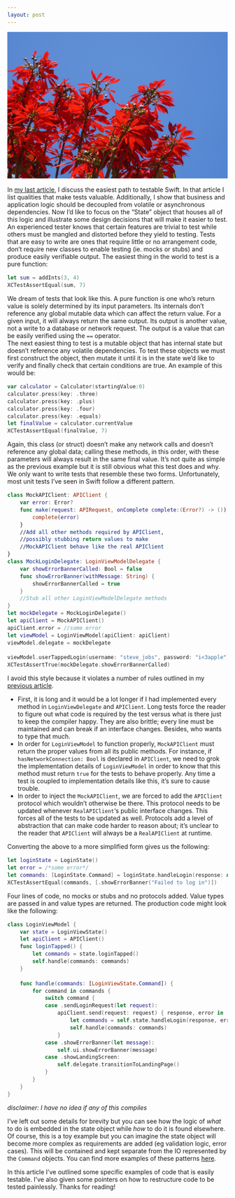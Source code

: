 ```yaml
---
layout: post
---
```

<img src="/images/fulls/DSC01650.jpg" class="fit image">

In [my last article](https://www.sfsoftwareist.com/2018/05/08/testable-swift/), I discuss the easiest path to testable Swift. In that article I list qualities that make tests valuable. Additionally, I show that business and application logic should be decoupled from volatile or asynchronous dependencies. Now I’d like to focus on the “State” object that houses all of this logic and illustrate some design decisions that will make it easier to test.  
An experienced tester knows that certain features are trivial to test while others must be mangled and distorted before they yield to testing. Tests that are easy to write are ones that require little or no arrangement code, don’t require new classes to enable testing (ie. mocks or stubs) and produce easily verifiable output. The easiest thing in the world to test is a pure function:

``` swift
let sum = addInts(3, 4)
XCTestAssertEqual(sum, 7)
```

We dream of tests that look like this. A pure function is one who’s return value is solely determined by its input parameters. Its internals don’t reference any global mutable data which can affect the return value. For a given input, it will always return the same output. Its output is another value, not a write to a database or network request. The output is a value that can be easily verified using the `==` operator.  
The next easiest thing to test is a mutable object that has internal state but doesn’t reference any volatile dependencies. To test these objects we must first construct the object, then mutate it until it is in the state we’d like to verify and finally check that certain conditions are true. An example of this would be:

```swift
var calculator = Calculator(startingValue:0)
calculator.press(key: .three)
calculator.press(key: .plus)
calculator.press(key: .four)
calculator.press(key: .equals)
let finalValue = calculator.currentValue
XCTestAssertEqual(finalValue, 7)
```

Again, this class (or struct) doesn’t make any network calls and doesn’t reference any global data; calling these methods, in this order, with these parameters will always result in the same final value. It’s not quite as simple as the previous example but it is still obvious what this test does and why.  
We only want to write tests that resemble these two forms. Unfortunately, most unit tests I’ve seen in Swift follow a different pattern.

```swift 
class MockAPIClient: APIClient {
    var error: Error?
    func make(request: APIRequest, onComplete complete:(Error?) -> ()) {
        complete(error)
    }
    //Add all other methods required by APIClient,
    //possibly stubbing return values to make
    //MockAPIClient behave like the real APIClient
}
class MockLoginDelegate: LoginViewModelDelegate {
    var showErrorBannerCalled: Bool = false
    func showErrorBanner(withMessage: String) {
        showErrorBannerCalled = true
    }
    //Stub all other LoginViewModelDelegate methods
}
let mockDelegate = MockLoginDelegate()
let apiClient = MockAPIClient()
apiClient.error = //some error
let viewModel = LoginViewModel(apiClient: apiClient)
viewModel.delegate = mockDelegate

viewModel.userTappedLogin(username: "steve_jobs", password: "i<3apple")
XCTestAssertTrue(mockDelegate.showErrorBannerCalled)
```


I avoid this style because it violates a number of rules outlined in my [previous article](http://www.sfsoftwareist.com/2018/05/08/testable-swift/).

*   First, it is long and it would be a lot longer if I had implemented every method in `LoginViewDelegate` and `APIClient`. Long tests force the reader to figure out what code is required by the test versus what is there just to keep the compiler happy. They are also brittle; every line must be maintained and can break if an interface changes. Besides, who wants to type that much.
*   In order for `LoginViewModel` to function properly, `MockAPIClient` must return the proper values from all its public methods. For instance, if `hasNetworkConnection: Bool` is declared in `APIClient`, we need to grok the implementation details of `LoginViewModel` in order to know that this method must return `true` for the tests to behave properly. Any time a test is coupled to implementation details like this, it’s sure to cause trouble.
*   In order to inject the `MockAPIClient`, we are forced to add the `APIClient` protocol which wouldn’t otherwise be there. This protocol needs to be updated whenever `RealAPIClient`‘s public interface changes. This forces all of the tests to be updated as well. Protocols add a level of abstraction that can make code harder to reason about; it’s unclear to the reader that `APIClient` will always be a `RealAPIClient` at runtime.

Converting the above to a more simplified form gives us the following:

``` swift 
let loginState = LoginState()
let error = /*some error*/
let commands: [LoginState.Command] = loginState.handleLogin(response: nil, error: error)
XCTestAssertEqual(commands, [.showErrorBanner("Failed to log in")])
```

Four lines of code, no mocks or stubs and no protocols added. Value types are passed in and value types are returned. The production code might look like the following:

``` swift
class LoginViewModel {
    var state = LoginViewState()
    let apiClient = APIClient()
    func loginTapped() {
        let commands = state.loginTapped()
        self.handle(commands: commands)
    }

    func handle(commands: [LoginViewState.Command]) {
        for command in commands {
            switch command {
            case .sendLoginRequest(let request):
                apiClient.send(request: request) { response, error in
                    let commands = self.state.handleLogin(response, error)
                    self.handle(commands: commands)
                }
            case .showErrorBanner(let message):
                self.ui.showErrorBanner(message)
            case .showLandingScreen:
                self.delegate.transitionToLandingPage()
            }
        }
    }    
}
```
_disclaimer: I have no idea if any of this compiles_  

I’ve left out some details for brevity but you can see how the logic of _what_ to do is embedded in the state object while _how_ to do it is found elsewhere. Of course, this is a toy example but you can imagine the state object will become more complex as requirements are added (eg validation logic, error cases). This will be contained and kept separate from the IO represented by the `Command` objects. You can find more examples of these patterns [here](https://github.com/Tylerc230/CleanArchitectureSample).

In this article I’ve outlined some specific examples of code that is easily testable. I’ve also given some pointers on how to restructure code to be tested painlessly. Thanks for reading!
